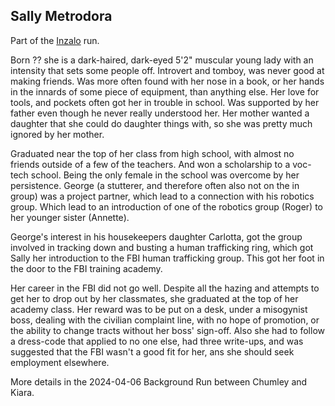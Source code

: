 ## Sally Metrodora

Part of the [Inzalo](InzaloShadowEarth) run.

Born ?? she is a dark-haired, dark-eyed 5'2" muscular young lady with
an intensity that sets some people off.  Introvert and tomboy, was
never good at making friends. Was more often found with her nose in a
book, or her hands in the innards of some piece of equipment, than
anything else.  Her love for tools, and pockets often got her in trouble
in school.  Was supported by her father even though he never really
understood her.  Her mother wanted a daughter that she could do
daughter things with, so she was pretty much ignored by her mother.

Graduated near the top of her class from high school, with almost no
friends outside of a few of the teachers.  And won a scholarship to a
voc-tech school. Being the only female in the school was overcome by
her persistence.  George (a stutterer, and therefore often also not on
the in group) was a project partner, which lead to a connection with
his robotics group. Which lead to an introduction of one of the
robotics group (Roger) to her younger sister (Annette).

George's interest in his housekeepers daughter Carlotta, got the group
involved in tracking down and busting a human trafficking ring, which
got Sally her introduction to the FBI human trafficking group. This
got her foot in the door to the FBI training academy.

Her career in the FBI did not go well. Despite all the hazing and
attempts to get her to drop out by her classmates, she graduated at
the top of her academy class. Her reward was to be put on a desk,
under a misogynist boss, dealing with the civilian complaint line,
with no hope of promotion, or the ability to change tracts without her
boss' sign-off.  Also she had to follow a dress-code that applied to
no one else, had three write-ups, and was suggested that the FBI
wasn't a good fit for her, ans she should seek employment elsewhere.

More details in the 2024-04-06 Background Run between Chumley and
Kiara.
